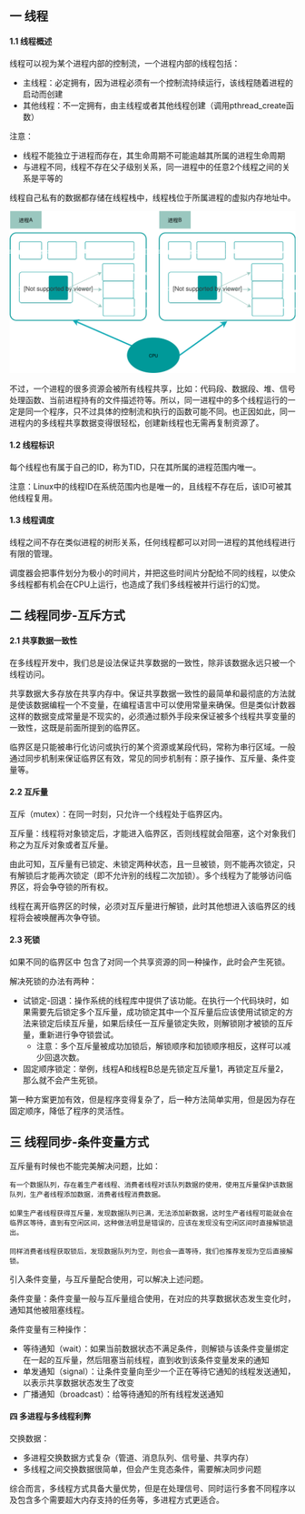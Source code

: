 ## 一 线程

#### 1.1 线程概述

线程可以视为某个进程内部的控制流，一个进程内部的线程包括：
- 主线程：必定拥有，因为进程必须有一个控制流持续运行，该线程随着进程的启动而创建
- 其他线程：不一定拥有，由主线程或者其他线程创建（调用pthread_create函数）  

注意：
- 线程不能独立于进程而存在，其生命周期不可能逾越其所属的进程生命周期  
- 与进程不同，线程不存在父子级别关系，同一进程中的任意2个线程之间的关系是平等的

线程自己私有的数据都存储在线程栈中，线程栈位于所属进程的虚拟内存地址中。  

![](../images/go/02-01.svg)  


不过，一个进程的很多资源会被所有线程共享，比如：代码段、数据段、堆、信号处理函数、当前进程持有的文件描述符等。所以，同一进程中的多个线程运行的一定是同一个程序，只不过具体的控制流和执行的函数可能不同。也正因如此，同一进程内的多线程共享数据变得很轻松，创建新线程也无需再复制资源了。

#### 1.2 线程标识

每个线程也有属于自己的ID，称为TID，只在其所属的进程范围内唯一。  

注意：Linux中的线程ID在系统范围内也是唯一的，且线程不存在后，该ID可被其他线程复用。  
  
#### 1.3 线程调度

线程之间不存在类似进程的树形关系，任何线程都可以对同一进程的其他线程进行有限的管理。

调度器会把事件划分为极小的时间片，并把这些时间片分配给不同的线程，以使众多线程都有机会在CPU上运行，也造成了我们多线程被并行运行的幻觉。

## 二 线程同步-互斥方式

#### 2.1 共享数据一致性

在多线程开发中，我们总是设法保证共享数据的一致性，除非该数据永远只被一个线程访问。

共享数据大多存放在共享内存中。保证共享数据一致性的最简单和最彻底的方法就是使该数据编程一个不变量，在编程语言中可以使用常量来确保。但是类似计数器这样的数据变成常量是不现实的，必须通过额外手段来保证被多个线程共享变量的一致性，这既是前面所提到的临界区。  

临界区是只能被串行化访问或执行的某个资源或某段代码，常称为串行区域。一般通过同步机制来保证临界区有效，常见的同步机制有：原子操作、互斥量、条件变量等。

#### 2.2 互斥量

互斥（mutex）：在同一时刻，只允许一个线程处于临界区内。  

互斥量：线程将对象锁定后，才能进入临界区，否则线程就会阻塞，这个对象我们称之为互斥对象或者互斥量。  

由此可知，互斥量有已锁定、未锁定两种状态，且一旦被锁，则不能再次锁定，只有解锁后才能再次锁定（即不允许别的线程二次加锁）。多个线程为了能够访问临界区，将会争夺锁的所有权。  

线程在离开临界区的时候，必须对互斥量进行解锁，此时其他想进入该临界区的线程将会被唤醒再次争夺锁。  

#### 2.3 死锁

如果不同的临界区中 包含了对同一个共享资源的同一种操作，此时会产生死锁。  

解决死锁的办法有两种：
- 试锁定-回退：操作系统的线程库中提供了该功能。在执行一个代码块时，如果需要先后锁定多个互斥量，成功锁定其中一个互斥量后应该使用试锁定的方法来锁定后续互斥量，如果后续任一互斥量锁定失败，则解锁刚才被锁的互斥量，重新进行争夺锁尝试。
  - 注意：多个互斥量被成功加锁后，解锁顺序和加锁顺序相反，这样可以减少回退次数。
- 固定顺序锁定：举例，线程A和线程B总是先锁定互斥量1，再锁定互斥量2，那么就不会产生死锁。

第一种方案更加有效，但是程序变得复杂了，后一种方法简单实用，但是因为存在固定顺序，降低了程序的灵活性。  

## 三 线程同步-条件变量方式

互斥量有时候也不能完美解决问题，比如： 
```
有一个数据队列，存在着生产者线程、消费者线程对该队列数据的使用，使用互斥量保护该数据队列，生产者线程添加数据，消费者线程消费数据。  

如果生产者线程获得互斥量，发现数据队列已满，无法添加新数据，这时生产者线程可能就会在临界区等待，直到有空闲区间，这种做法明显是错误的，应该在发现没有空闲区间时直接解锁退出。  

同样消费者线程获取锁后，发现数据队列为空，则也会一直等待，我们也推荐发现为空后直接解锁。
```

引入条件变量，与互斥量配合使用，可以解决上述问题。  

条件变量：条件变量一般与互斥量组合使用，在对应的共享数据状态发生变化时，通知其他被阻塞线程。    


条件变量有三种操作：
- 等待通知（wait）：如果当前数据状态不满足条件，则解锁与该条件变量绑定在一起的互斥量，然后阻塞当前线程，直到收到该条件变量发来的通知
- 单发通知（signal）：让条件变量向至少一个正在等待它通知的线程发送通知，以表示共享数据状态发生了改变 
- 广播通知（broadcast）：给等待通知的所有线程发送通知


#### 四 多进程与多线程利弊

交换数据：
- 多进程交换数据方式复杂（管道、消息队列、信号量、共享内存）
- 多线程之间交换数据很简单，但会产生竞态条件，需要解决同步问题

综合而言，多线程方式具备大量优势，但是在处理信号、同时运行多套不同程序以及包含多个需要超大内存支持的任务等，多进程方式更适合。  
